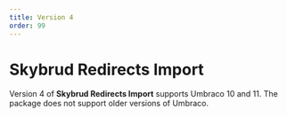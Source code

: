 ```yaml
---
title: Version 4
order: 99
---
```


# Skybrud Redirects Import

Version 4 of **Skybrud Redirects Import** supports Umbraco 10 and 11. The package does not support older versions of Umbraco.

<ul class="cards-children"></ul>